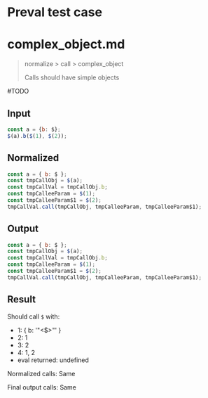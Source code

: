 # Preval test case

# complex_object.md

> normalize > call > complex_object
>
> Calls should have simple objects

#TODO

## Input

`````js filename=intro
const a = {b: $};
$(a).b($(1), $(2));
`````

## Normalized

`````js filename=intro
const a = { b: $ };
const tmpCallObj = $(a);
const tmpCallVal = tmpCallObj.b;
const tmpCalleeParam = $(1);
const tmpCalleeParam$1 = $(2);
tmpCallVal.call(tmpCallObj, tmpCalleeParam, tmpCalleeParam$1);
`````

## Output

`````js filename=intro
const a = { b: $ };
const tmpCallObj = $(a);
const tmpCallVal = tmpCallObj.b;
const tmpCalleeParam = $(1);
const tmpCalleeParam$1 = $(2);
tmpCallVal.call(tmpCallObj, tmpCalleeParam, tmpCalleeParam$1);
`````

## Result

Should call `$` with:
 - 1: { b: '"<$>"' }
 - 2: 1
 - 3: 2
 - 4: 1, 2
 - eval returned: undefined

Normalized calls: Same

Final output calls: Same
